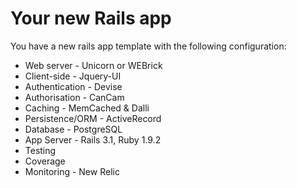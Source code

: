 Your new Rails app
=========
You have a new rails app template with the following configuration:
* Web server - Unicorn or WEBrick
* Client-side - Jquery-UI
* Authentication - Devise
* Authorisation - CanCam
* Caching - MemCached & Dalli
* Persistence/ORM - ActiveRecord
* Database - PostgreSQL
* App Server - Rails 3.1, Ruby 1.9.2
* Testing
* Coverage
* Monitoring - New Relic
